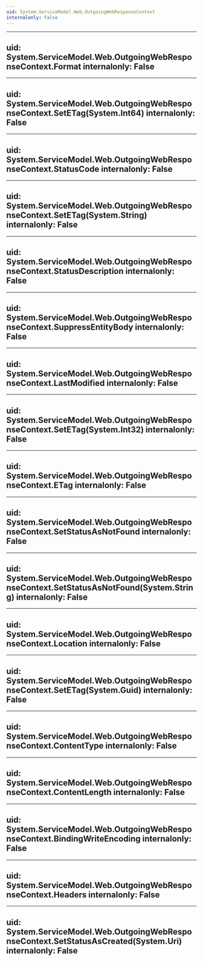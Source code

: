 ```yaml
---
uid: System.ServiceModel.Web.OutgoingWebResponseContext
internalonly: False
---
```


---
uid: System.ServiceModel.Web.OutgoingWebResponseContext.Format
internalonly: False
---

---
uid: System.ServiceModel.Web.OutgoingWebResponseContext.SetETag(System.Int64)
internalonly: False
---

---
uid: System.ServiceModel.Web.OutgoingWebResponseContext.StatusCode
internalonly: False
---

---
uid: System.ServiceModel.Web.OutgoingWebResponseContext.SetETag(System.String)
internalonly: False
---

---
uid: System.ServiceModel.Web.OutgoingWebResponseContext.StatusDescription
internalonly: False
---

---
uid: System.ServiceModel.Web.OutgoingWebResponseContext.SuppressEntityBody
internalonly: False
---

---
uid: System.ServiceModel.Web.OutgoingWebResponseContext.LastModified
internalonly: False
---

---
uid: System.ServiceModel.Web.OutgoingWebResponseContext.SetETag(System.Int32)
internalonly: False
---

---
uid: System.ServiceModel.Web.OutgoingWebResponseContext.ETag
internalonly: False
---

---
uid: System.ServiceModel.Web.OutgoingWebResponseContext.SetStatusAsNotFound
internalonly: False
---

---
uid: System.ServiceModel.Web.OutgoingWebResponseContext.SetStatusAsNotFound(System.String)
internalonly: False
---

---
uid: System.ServiceModel.Web.OutgoingWebResponseContext.Location
internalonly: False
---

---
uid: System.ServiceModel.Web.OutgoingWebResponseContext.SetETag(System.Guid)
internalonly: False
---

---
uid: System.ServiceModel.Web.OutgoingWebResponseContext.ContentType
internalonly: False
---

---
uid: System.ServiceModel.Web.OutgoingWebResponseContext.ContentLength
internalonly: False
---

---
uid: System.ServiceModel.Web.OutgoingWebResponseContext.BindingWriteEncoding
internalonly: False
---

---
uid: System.ServiceModel.Web.OutgoingWebResponseContext.Headers
internalonly: False
---

---
uid: System.ServiceModel.Web.OutgoingWebResponseContext.SetStatusAsCreated(System.Uri)
internalonly: False
---
